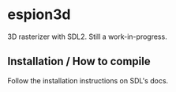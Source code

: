 # espion3d

3D rasterizer with SDL2. Still a work-in-progress.

## Installation / How to compile

Follow the installation instructions on SDL's docs.
